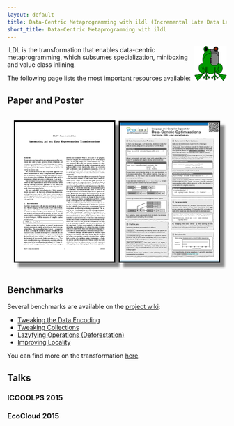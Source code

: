 ```yaml
---
layout: default
title: Data-Centric Metaprogramming with ildl (Incremental Late Data Layout)
short_title: Data-Centric Metaprogramming with ildl
---
```


<img src="/images/ildl-frog.png" width="74px" align="right">

iLDL is the transformation that enables data-centric metaprogramming, which subsumes specialization, miniboxing and value class inlining.

The following page lists the most important resources available:

## Paper and Poster
<br/>
<center>
<a href="https://github.com/miniboxing/miniboxing-plugin/blob/wip/docs/2015-03-ildl-draft.pdf?raw=true" target="_blank"><img src="/images/ildl-paper.png" width="45%" style="border:3px solid black; box-shadow: 10px 10px 5px #888888;"/></a>&nbsp;
<a href="https://github.com/miniboxing/miniboxing-plugin/blob/wip/docs/2015-05-ildl-poster.pdf?raw=true" target="_blank"><img src="/images/ildl-poster.png" width="45%" style="border:3px solid black; box-shadow: 10px 10px 5px #888888;"/></a>
</center>

<br/>

## Benchmarks

Several benchmarks are available on the <a href="https://github.com/miniboxing/ildl-plugin/wiki" target="_blank">project wiki</a>:

* <a href="https://github.com/miniboxing/ildl-plugin/wiki/Sample-%7E-Data-Encoding" target="_blank">Tweaking the Data Encoding</a>
* <a href="https://github.com/miniboxing/ildl-plugin/wiki/Sample-%7E-Efficient-Collections" target="_blank">Tweaking Collections</a>
* <a href="https://github.com/miniboxing/ildl-plugin/wiki/Sample-%7E-Deforestation" target="_blank">Lazyfying Operations (Deforestation)</a>
* <a href="https://github.com/miniboxing/ildl-plugin/wiki/Sample-%7E-Array-of-Struct" target="_blank">Improving Locality</a>

You can find more on the transformation <a href="https://github.com/miniboxing/ildl-plugin/wiki" target="_blank">here</a>.


## Talks

### ICOOOLPS 2015

<script async class="speakerdeck-embed" data-id="6fa0f3eecf43458b9315bb4f861da8c0" data-ratio="1.33333333333333" src="//speakerdeck.com/assets/embed.js"></script>


### EcoCloud 2015 

<script async class="speakerdeck-embed" data-id="369827bc85ee43ff9194ff4f8661559e" data-ratio="1.33333333333333" src="//speakerdeck.com/assets/embed.js"></script>

